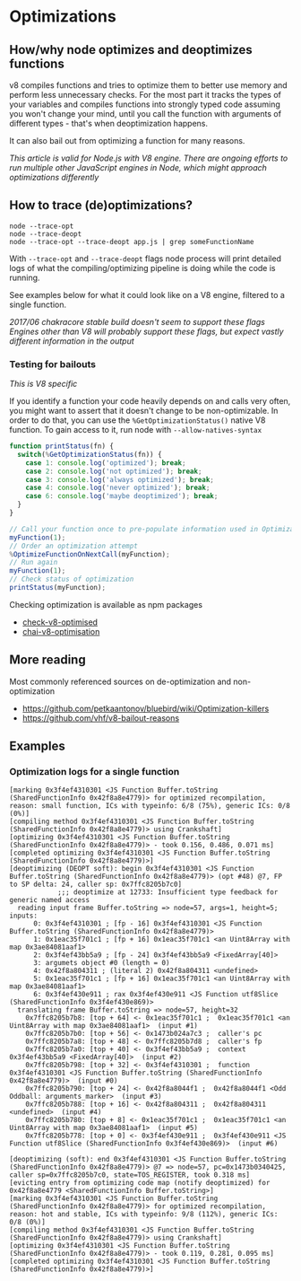 # Optimizations

## How/why node optimizes and deoptimizes functions

v8 compiles functions and tries to optimize them to better use memory and perform less unnecessary checks.
For the most part it tracks the types of your variables and compiles functions into strongly typed code assuming you won't change your mind, until you call the function with arguments of different types - that's when deoptimization happens.

It can also bail out from optimizing a function for many reasons.

*This article is valid for Node.js with V8 engine. There are ongoing efforts to run multiple other JavaScript engines in Node, which might approach optimizations differently*

## How to trace (de)optimizations?

```
node --trace-opt
node --trace-deopt
node --trace-opt --trace-deopt app.js | grep someFunctionName
```

With `--trace-opt` and `--trace-deopt` flags node process will print detailed logs of what the compiling/optimizing pipeline is doing while the code is running.

See examples below for what it could look like on a V8 engine, filtered to a single function.

*2017/06 chakracore stable build doesn't seem to support these flags*
*Engines other than V8 will probably support these flags, but expect vastly different information in the output*

### Testing for bailouts

*This is V8 specific*

If you identify a function your code heavily depends on and calls very often, you might want to assert that it doesn't change to be non-optimizable. In order to do that, you can use the `%GetOptimizationStatus()` native V8 function.
To gain access to it, run node with `--allow-natives-syntax`

```js
function printStatus(fn) {
  switch(%GetOptimizationStatus(fn)) {
    case 1: console.log('optimized'); break;
    case 2: console.log('not optimized'); break;
    case 3: console.log('always optimized'); break;
    case 4: console.log('never optimized'); break;
    case 6: console.log('maybe deoptimized'); break;
  }
}

// Call your function once to pre-populate information used in Optimization
myFunction(1);
// Order an optimization attempt
%OptimizeFunctionOnNextCall(myFunction);
// Run again
myFunction(1);
// Check status of optimization
printStatus(myFunction);
```

Checking optimization is available as npm packages
- [check-v8-optimised](https://www.npmjs.com/package/check-v8-optimised)
- [chai-v8-optimisation](https://www.npmjs.com/package/chai-v8-optimisation)

## More reading

Most commonly referenced sources on de-optimization and non-optimization
- https://github.com/petkaantonov/bluebird/wiki/Optimization-killers
- https://github.com/vhf/v8-bailout-reasons

## Examples

### Optimization logs for a single function
```
[marking 0x3f4ef4310301 <JS Function Buffer.toString (SharedFunctionInfo 0x42f8a8e4779)> for optimized recompilation, reason: small function, ICs with typeinfo: 6/8 (75%), generic ICs: 0/8 (0%)]
[compiling method 0x3f4ef4310301 <JS Function Buffer.toString (SharedFunctionInfo 0x42f8a8e4779)> using Crankshaft]
[optimizing 0x3f4ef4310301 <JS Function Buffer.toString (SharedFunctionInfo 0x42f8a8e4779)> - took 0.156, 0.486, 0.071 ms]
[completed optimizing 0x3f4ef4310301 <JS Function Buffer.toString (SharedFunctionInfo 0x42f8a8e4779)>]
[deoptimizing (DEOPT soft): begin 0x3f4ef4310301 <JS Function Buffer.toString (SharedFunctionInfo 0x42f8a8e4779)> (opt #48) @7, FP to SP delta: 24, caller sp: 0x7ffc8205b7c0]
            ;;; deoptimize at 12733: Insufficient type feedback for generic named access
  reading input frame Buffer.toString => node=57, args=1, height=5; inputs:
      0: 0x3f4ef4310301 ; [fp - 16] 0x3f4ef4310301 <JS Function Buffer.toString (SharedFunctionInfo 0x42f8a8e4779)>
      1: 0x1eac35f701c1 ; [fp + 16] 0x1eac35f701c1 <an Uint8Array with map 0x3ae84081aaf1>
      2: 0x3f4ef43bb5a9 ; [fp - 24] 0x3f4ef43bb5a9 <FixedArray[40]>
      3: argumets object #0 (length = 0)
      4: 0x42f8a804311 ; (literal 2) 0x42f8a804311 <undefined>
      5: 0x1eac35f701c1 ; [fp + 16] 0x1eac35f701c1 <an Uint8Array with map 0x3ae84081aaf1>
      6: 0x3f4ef430e911 ; rax 0x3f4ef430e911 <JS Function utf8Slice (SharedFunctionInfo 0x3f4ef430e869)>
  translating frame Buffer.toString => node=57, height=32
    0x7ffc8205b7b8: [top + 64] <- 0x1eac35f701c1 ;  0x1eac35f701c1 <an Uint8Array with map 0x3ae84081aaf1>  (input #1)
    0x7ffc8205b7b0: [top + 56] <- 0x1473b024a7c3 ;  caller's pc
    0x7ffc8205b7a8: [top + 48] <- 0x7ffc8205b7d8 ;  caller's fp
    0x7ffc8205b7a0: [top + 40] <- 0x3f4ef43bb5a9 ;  context    0x3f4ef43bb5a9 <FixedArray[40]>  (input #2)
    0x7ffc8205b798: [top + 32] <- 0x3f4ef4310301 ;  function    0x3f4ef4310301 <JS Function Buffer.toString (SharedFunctionInfo 0x42f8a8e4779)>  (input #0)
    0x7ffc8205b790: [top + 24] <- 0x42f8a8044f1 ;  0x42f8a8044f1 <Odd Oddball: arguments_marker>  (input #3)
    0x7ffc8205b788: [top + 16] <- 0x42f8a804311 ;  0x42f8a804311 <undefined>  (input #4)
    0x7ffc8205b780: [top + 8] <- 0x1eac35f701c1 ;  0x1eac35f701c1 <an Uint8Array with map 0x3ae84081aaf1>  (input #5)
    0x7ffc8205b778: [top + 0] <- 0x3f4ef430e911 ;  0x3f4ef430e911 <JS Function utf8Slice (SharedFunctionInfo 0x3f4ef430e869)>  (input #6)

[deoptimizing (soft): end 0x3f4ef4310301 <JS Function Buffer.toString (SharedFunctionInfo 0x42f8a8e4779)> @7 => node=57, pc=0x1473b0340425, caller sp=0x7ffc8205b7c0, state=TOS_REGISTER, took 0.318 ms]
[evicting entry from optimizing code map (notify deoptimized) for 0x42f8a8e4779 <SharedFunctionInfo Buffer.toString>]
[marking 0x3f4ef4310301 <JS Function Buffer.toString (SharedFunctionInfo 0x42f8a8e4779)> for optimized recompilation, reason: hot and stable, ICs with typeinfo: 9/8 (112%), generic ICs: 0/8 (0%)]
[compiling method 0x3f4ef4310301 <JS Function Buffer.toString (SharedFunctionInfo 0x42f8a8e4779)> using Crankshaft]
[optimizing 0x3f4ef4310301 <JS Function Buffer.toString (SharedFunctionInfo 0x42f8a8e4779)> - took 0.119, 0.281, 0.095 ms]
[completed optimizing 0x3f4ef4310301 <JS Function Buffer.toString (SharedFunctionInfo 0x42f8a8e4779)>]
```
